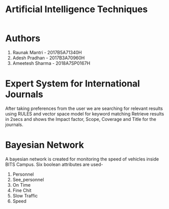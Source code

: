 # Artificial Intelligence Techniques

```sh
```

# Authors
1) Raunak Mantri - 2017B5A71340H
2) Adesh Pradhan - 2017B3A70960H
3) Ameetesh Sharma - 2018A7SP0167H

# Expert System for International Journals
After taking preferences from the user we are searching for relevant results using RULES and
vector space model for keyword matching
Retrieve results in 2secs and shows the Impact factor, Scope, Coverage and Title for the journals.

# Bayesian Network
A bayesian network is created for monitoring the speed of vehicles inside BITS Campus. Six
boolean attributes are used-
1) Personnel
2) See_personnel
3) On Time
4) Fine Chit
5) Slow Traffic
6) Speed
